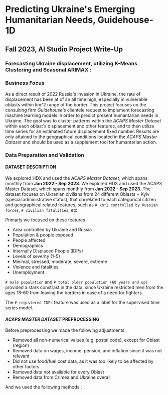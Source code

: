 # Predicting Ukraine's Emerging Humanitarian Needs, Guidehouse-1D
## Fall 2023, AI Studio Project Write-Up

### Forecasting Ukraine displacement, utilizing K-Means Clustering and Seasonal ARIMAX :

### Business Focus 

As a direct result of 2022 Russia's invasion in Ukraine, the rate of displacement has been at of an all time high, especially in vulnerable oblasts within km^2 range of the border. This project focuses on the consulting firm *Guidehouse's* clientele request to implement forecasting machine learning models in order to predict present humantarian needs in Ukraine. The goal was to cluster patterns within the *ACAPS Master Dataset* within each oblast's displacement and other features, and to then utilize time series for an estimated future displacement fixed number. Results are only attained to the geographical conditions located in the *ACAPS Master Dataset* and should be used as a supplement tool for humantarian action.

### Data Preparation and Validation
#### DATASET DESCRIPTION

We explored HDX and used the *ACAPS Master Dataset*, which spans monthly from **Jan 2022 - Sep 2023**. We explored HDX and used the ACAPS Master Dataset, which spans monthly from **Jan 2022 - Sep 2023**. The dataset focuses on Ukranian civilians from 24 different Oblasts + Kyiv (special administrative status), that correlated to each categorical citizen and geographical related features, such as `# km^2 controlled by Russian forces`, `# civilian fatalities`, etc. 

Primarly we focused on these features :

- Area controlled by Ukraine and Russia​
- Population & people exposed​
- People affected​
- Demographics​
- Internally Displaced People (IDPs)​
- Levels of severity (1-5)​
- Minimal, stressed, moderate, severe, extreme
- Violence and fatalities​
- Unemployment​

`# male population` and `# total older population (60 years and up)` provided a stark constrast in the data, since Ukraine restricted men from the ages 18-60 from leaving the borders in case of a need for fighters. 

The `# registered IDPs` feature was used as a label for the supervised time series model.

#### *ACAPS MASTER DATASET* PREPROCESSING

Before preprocessing we made the following adjustments :

- Removed all non-numerical values (e.g. postal code), except for Oblast (region)​
- Removed data on wages, income, pension, and inflation​ since it was not relevant
- Did not use food/fuel cost data, as it was too likely to be affected by other factors​
- Removed data not available for every Oblast​
- Removed data from Crimea and Ukraine overall​

And we used the following methods : 
